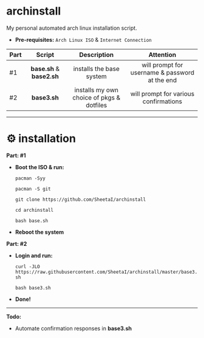 # archinstall
My personal automated arch linux installation script.

 - **Pre-requisites:**
`Arch Linux ISO` & `Internet Connection`

| Part | Script | Description | Attention |
:-- | :--: | :--: | :--: |
#1 | **base.sh** & **base2.sh** | installs the base system | will prompt for username & password at the end |
#2 | **base3.sh** | installs my own choice of pkgs & dotfiles | will prompt for various confirmations |

 ---
# ⚙️ installation
**Part: #1**
 - **Boot the ISO & run:**

    `pacman -Syy`

    `pacman -S git`

    `git clone https://github.com/SheetaI/archinstall`

    `cd archinstall`

    `bash base.sh`
    
  - **Reboot the system**  
    
**Part: #2**

 - **Login and run:**
 
    `curl -JLO https://raw.githubusercontent.com/SheetaI/archinstall/master/base3.sh`
    
    `bash base3.sh`
    
 - **Done!**
 
 ---
 **Todo:**
 - Automate confirmation responses in **base3.sh**
 
 
